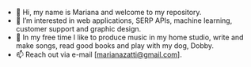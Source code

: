 - 👋 Hi, my name is Mariana and welcome to my repository.
- 👀 I’m interested in web applications, SERP APIs, machine learning, customer support and graphic design.
- :guitar: In my free time I like to produce music in my home studio, write and make songs, read good books and play with my dog, Dobby.
- 📫 Reach out via e-mail [marianazatti@gmail.com].
